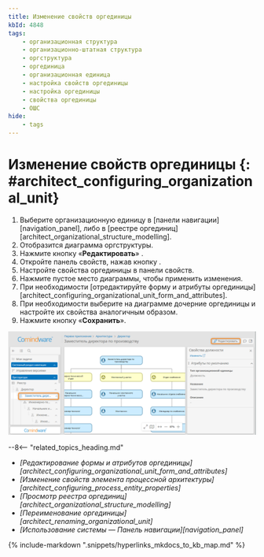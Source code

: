 ```yaml
---
title: Изменение свойств оргединицы
kbId: 4848
tags:
    - организационная структура
    - организационно-штатная структура
    - оргструктура
    - оргединица
    - организационная единица
    - настройка свойств оргединицы
    - настройка оргединицы
    - свойства оргединицы
    - ОШС
hide:
    - tags
---
```


# Изменение свойств оргединицы {: #architect_configuring_organizational_unit}

1. Выберите организационную единицу в [панели навигации][navigation_panel], либо в [реестре оргединиц][architect_organizational_structure_modelling].
2. Отобразится диаграмма оргструктуры.
3. Нажмите кнопку «**Редактировать**» <i class="fa-light fa-pen-nib" aria-hidden="true"></i>.
4. Откройте панель свойств, нажав кнопку <i class="fa-light fa-sidebar-flip"></i>.
5. Настройте свойства оргединицы в панели свойств.
6. Нажмите пустое место диаграммы, чтобы применить изменения.
7. При необходимости [отредактируйте форму и атрибуты оргединицы][architect_configuring_organizational_unit_form_and_attributes].
8. При необходимости выберите на диаграмме дочерние оргединицы и настройте их свойства аналогичным образом.
9. Нажмите кнопку «**Сохранить**».

_![Диаграмма оргединицы](img/configuring_organizational_unit_properties.png)_

<div class="relatedTopics" markdown="block">

--8<-- "related_topics_heading.md"

- _[Редактирование формы и атрибутов оргединицы][architect_configuring_organizational_unit_form_and_attributes]_
- _[Изменение свойств элемента процессной архитектуры][architect_configuring_process_entity_properties]_
- _[Просмотр реестра оргединиц][architect_organizational_structure_modelling]_
- _[Переименование оргединицы][architect_renaming_organizational_unit]_
- _[Использование системы — Панель навигации][navigation_panel]_

</div>

{% include-markdown ".snippets/hyperlinks_mkdocs_to_kb_map.md" %}
